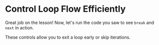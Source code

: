 # Control Loop Flow Efficiently

Great job on the lesson! Now, let's run the code you saw to see `break` and `next` in action.

These controls allow you to exit a loop early or skip iterations.